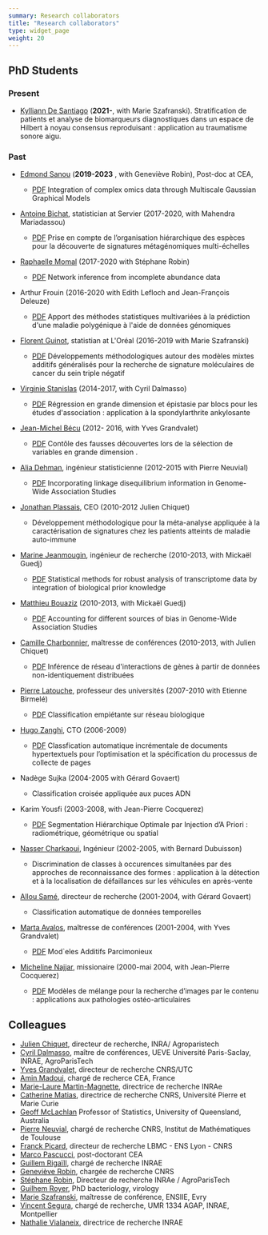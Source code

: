 ```yaml
---
summary: Research collaborators
title: "Research collaborators"
type: widget_page
weight: 20
---
```


## PhD Students

### Present
- [Kylliann De Santiago](https://theorg.com/org/sensorion/org-chart/kylliann-de-santiago) (**2021-**, with Marie Szafranski).   Stratification de patients et analyse de biomarqueurs diagnostiques dans un espace de Hilbert à noyau consensus reproduisant : application au traumatisme sonore aigu.

### Past
- [Edmond Sanou](https://desanou.github.io/) (**2019-2023** ,  with Geneviève Robin), Post-doc at CEA,
   * <a class="btn btn-outline-primary my-1 mr-1 btn-sm" href="/collaborators/thesis/e-sanou-phd.pdf" target="_blank" rel="noopener">PDF</a> 	Integration of complex omics data through Multiscale Gaussian Graphical Models


- [Antoine Bichat](https://www.linkedin.com/in/antoinebichat/?originalSubdomain=fr), statistician at Servier (2017-2020,  with Mahendra Mariadassou)
  *  <a class="btn btn-outline-primary my-1 mr-1 btn-sm" href="/collaborators/thesis/a-bichat-phd.pdf" target="_blank" rel="noopener">PDF</a> Prise en compte de l’organisation hiérarchique des espèces pour la découverte de signatures métagénomiques multi-échelles

- [Raphaelle Momal](https://rmomal.github.io/) (2017-2020 with Stéphane Robin)
  *  <a class="btn btn-outline-primary my-1 mr-1 btn-sm" href="/collaborators/thesis/r-momal-phd.pdf" target="_blank" rel="noopener">PDF</a>
  Network inference from incomplete abundance data 
- Arthur Frouin (2016-2020 with  Edith Lefloch and  Jean-François Deleuze)
  * <a class="btn btn-outline-primary my-1 mr-1 btn-sm" href="/collaborators/thesis/a-frouin-phd.pdf" target="_blank" rel="noopener">PDF</a> Apport des  méthodes statistiques multivariées  à la prédiction d'une
  maladie polygénique  à l'aide de données génomiques

- [Florent Guinot](https://www.linkedin.com/in/florentguinot/?originalSubdomain=fr), statistian at L'Oréal (2016-2019 with Marie Szafranski)
  * <a class="btn btn-outline-primary my-1 mr-1 btn-sm" href="https://www.biblio.univ-evry.fr/theses/2018/2018SACLE029.pdf" target="_blank" rel="noopener">PDF</a>   Développements méthodologiques autour des modèles mixtes additifs généralisés pour la recherche de signature moléculaires de cancer du sein triple négatif
  
- [Virginie Stanislas](https://www.linkedin.com/in/virginie-stanislas/?locale=en_US) (2014-2017, with Cyril Dalmasso)
  * <a class="btn btn-outline-primary my-1 mr-1 btn-sm" href="https://www.biblio.univ-evry.fr/theses/2017/2017SACLE040.pdf" target="_blank" rel="noopener">PDF</a>   Régression en grande dimension et épistasie par blocs pour les études d'association : application à la spondylarthrite ankylosante 

- [Jean-Michel Bécu](https://www.linkedin.com/in/jean-michel-becu-9ba03245/?originalSubdomain=fr) (2012- 2016, with  Yves Grandvalet)
  * <a class="btn btn-outline-primary my-1 mr-1 btn-sm" href="https://tel.archives-ouvertes.fr/tel-01326950v2/document" target="_blank" rel="noopener">PDF</a> Contôle des fausses découvertes lors de la sélection de variables en grande dimension 
  .
-  [Alia Dehman](https://www.linkedin.com/in/alia-dehman-46668090/?originalSubdomain=fr), ingénieur statisticienne (2012-2015 with Pierre Neuvial) 
   * <a class="btn btn-outline-primary my-1 mr-1 btn-sm" href="https://www.biblio.univ-evry.fr/theses/2015/2015SACLE013.pdf" target="_blank" rel="noopener">PDF</a> Incorporating linkage disequilibrium information in Genome-Wide Association Studies

- [Jonathan Plassais](https://www.linkedin.com/in/jonathanplassais/?originalSubdomain=fr), CEO (2010-2012 Julien Chiquet)
  * Développement méthodologique pour la méta-analyse appliquée à la caractérisation de signatures chez les patients atteints de maladie auto-immune

-  [Marine Jeanmougin](https://scholar.google.com/citations?user=r14sH4oAAAAJ&hl=en), ingénieur de recherche  (2010-2013, with Mickaël Guedj)
   * <a class="btn btn-outline-primary my-1 mr-1 btn-sm" href="https://www.biblio.univ-evry.fr/theses/2012/2012EVRY0029.pdf" target="_blank" rel="noopener">PDF</a> Statistical methods for robust analysis of transcriptome data by integration of biological prior knowledge

- [Matthieu Bouaziz](https://www.linkedin.com/in/matthieu-bouaziz-835ba39b/?originalSubdomain=fr) (2010-2013, with Mickaël Guedj)
  * <a class="btn btn-outline-primary my-1 mr-1 btn-sm" href="https://www.biblio.univ-evry.fr/theses/2012/2012EVRY0023.pdf" target="_blank" rel="noopener">PDF</a> Accounting for different sources of bias in Genome-Wide Association Studies

- [Camille Charbonnier](https://scholar.google.com/citations?user=Ty2AyhkAAAAJ&hl=fr), maîtresse de conférences (2010-2013, with Julien Chiquet) 
  *  <a class="btn btn-outline-primary my-1 mr-1 btn-sm" href="https://www.biblio.univ-evry.fr/theses/2012/2012EVRY0022.pdf" target="_blank" rel="noopener">PDF</a> Inférence de réseau d'interactions de gènes à partir de données non-identiquement distribuées


- [Pierre Latouche](http://helios.mi.parisdescartes.fr/~platouch/), professeur des universités  (2007-2010 with Etienne Birmelé)
     * <a class="btn btn-outline-primary my-1 mr-1 btn-sm" href="https://tel.archives-ouvertes.fr/tel-00623088/document" target="_blank" rel="noopener">PDF</a>  Classification empiétante sur réseau biologique    
     
- [Hugo Zanghi](https://www.linkedin.com/in/hugo-zanghi/), CTO (2006-2009)
     * <a class="btn btn-outline-primary my-1 mr-1 btn-sm" href="https://www.biblio.univ-evry.fr/theses/2010/2010EVRY0041.pdf" target="_blank" rel="noopener">PDF</a>  Classfication automatique incrémentale de 
     documents hypertextuels pour l’optimisation et la 
     spécification du processus de collecte de pages

-  Nadège Sujka (2004-2005 with Gérard Govaert)
   * Classification  croisée appliquée aux puces ADN 

- Karim Yousfi (2003-2008, with Jean-Pierre Cocquerez)
  * <a class="btn btn-outline-primary my-1 mr-1 btn-sm" href="/collaborators/thesis/k-yousfi-phd.pdf" target="_blank" rel="noopener">PDF</a> Segmentation Hiérarchique Optimale par Injection d’A Priori : radiométrique, géométrique ou spatial

- [Nasser Charkaoui](https://www.linkedin.com/in/ncharkaoui/?originalSubdomain=fr), Ingénieur (2002-2005, with Bernard Dubuisson) 
     * Discrimination de classes à occurences simultanées par des approches de reconnaissance des formes : application à la détection et à la localisation de défaillances sur les véhicules en après-vente

- [Allou Samé](https://www.ifsttar.fr/menu-haut/annuaire/fiche-personnelle/personne/same-allou-badara/), directeur de recherche (2001-2004, with Gérard Govaert)
     * Classification automatique de données temporelles  
     
- [Marta Avalos](https://www.bordeaux-population-health.center/profile/marta-avalos/), maîtresse de conférences (2001-2004, with Yves Grandvalet)
    * <a class="btn btn-outline-primary my-1 mr-1 btn-sm" href="/collaborators/thesis/m-avalos-phd.pdf" target="_blank" rel="noopener">PDF</a> Mod`eles Additifs Parcimonieux 

- [Micheline Najjar](https://www.linkedin.com/in/micheline-najjar-556212116/?originalSubdomain=lb), missionaire (2000-mai 2004, with Jean-Pierre Cocquerez)
  * <a class="btn btn-outline-primary my-1 mr-1 btn-sm" href="/collaborators/thesis/m-najjar-phd.pdf" target="_blank" rel="noopener">PDF</a> Modèles de mélange pour la recherche d’images par le contenu : applications aux pathologies ostéo-articulaires



## Colleagues


- [Julien Chiquet](https://jchiquet.github.io/), directeur de recherche, INRA/ Agroparistech
- [Cyril Dalmasso](http://www.math-evry.cnrs.fr/members/cdalmasso/welcome), maître de conférences, UEVE
Université Paris-Saclay, INRAE, AgroParisTech
- [Yves Grandvalet](https://www.hds.utc.fr/~grandval/dokuwiki/doku.php), directeur de recherche CNRS/UTC
- [Amin Madoui](https://www.linkedin.com/in/amin-madoui-3392431a/?originalSubdomain=fr), chargé de recherce CEA, France
- [Marie-Laure Martin-Magnette](https://www6.inrae.fr/mia-paris/Equipes/Membres/Marie-Laure-Martin-Magniette),  directrice de recherche INRAe
- [Catherine Matias](http://cmatias.perso.math.cnrs.fr/), directrice de recherche
CNRS, Université Pierre et Marie Curie
- [Geoff McLachlan](https://people.smp.uq.edu.au/GeoffMcLachlan/)
Professor of Statistics, University of Queensland, Australia
- [Pierre Neuvial](https://www.math.univ-toulouse.fr/~pneuvial/), chargé de recherche
CNRS, Institut de Mathématiques de Toulouse
- [Franck Picard](https://franckpicard.github.io/), directeur de recherche
LBMC - ENS Lyon - CNRS
- [Marco Pascucci](https://mpascucci.github.io/), post-doctorant CEA
- [Guillem Rigaïll](http://www.math-evry.cnrs.fr/members/grigaill/welcome), chargé de recherche INRAE
- [Geneviève Robin](https://genevieverobin.com/news/), chargée de recherche CNRS
- [Stéphane Robin](https://www6.inrae.fr/mia-paris/Equipes/Membres/Stephane-Robin), Directeur de recherche
INRAe / AgroParisTech
- [Guilhem Royer](https://www.aphp.fr/offre-de-soin/medecin/4024033/026/25), PhD bacteriology, virology 
- [Marie Szafranski](http://www.math-evry.cnrs.fr/members/mszafranski/welcome), maîtresse de conférence, ENSIIE, Evry
- [Vincent Segura](https://www6.val-de-loire.inrae.fr/biofora/Personnel/Ils-ont-travaille-a-BioForA/SEGURA-Vincent), 
chargé de recherche, UMR 1334 AGAP, INRAE, Montpellier
- [Nathalie Vialaneix](http://www.nathalievialaneix.eu/), directrice de recherche INRAE

